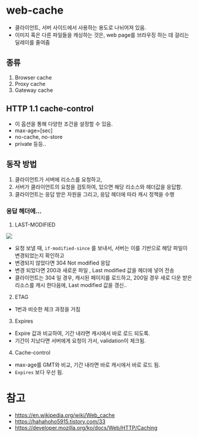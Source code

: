 # web-cache

- 클라이언트, 서버 사이드에서 사용하는 용도로 나뉘어져 있음.
- 이미지 혹은 다른 파일들을 캐싱하는 것은, web page를 브라우징 하는 데 걸리는 딜레이를 줄여줌



## 종류

1. Browser cache
2. Proxy cache
3. Gateway cache



## HTTP 1.1 cache-control

- 이 옵션을 통해 다양한 조건을 설정할 수 있음.
- max-age=[sec]
- no-cache, no-store
- private 등등..



## 동작 방법

1. 클라이언트가 서버에 리소스를 요청하고,
2. 서버가 클라이언트의 요청을 검토하여, 있으면 해당 리소스와 헤더값을 응답함.
3. 클라이언트는 응답 받은 자원을 그리고, 응답 헤더에 따라 캐시 정책을 수행



### 응답 헤더에...

1. LAST-MODIFIED

![](https://t1.daumcdn.net/cfile/tistory/2453A54F558225240E)



- 요청 보낼 때, `if-modified-since` 를 보내서, 서버는 이를 기반으로 해당 파일이 변경되었는지 확인하고
- 변경되지 않았다면 304 Not modified 응답
- 변경 되었다면 200과 새로운 파일 , Last modified 값을 헤더에 넣어 전송
- 클라이언트는 304 일 경우, 캐시된 페이지를 로드하고, 200일 경우 새로 다운 받은 리소스를 캐시 한다음에, Last modified 값을 갱신..



2. ETAG 

- 1번과 비슷한 체크 과정을 거침



3. Expires

- Expire 값과 비교하여, 기간 내라면 캐시에서 바로 로드 되도록.
- 기간이 지났다면 서버에게 요청이 가서, validation이 체크됨.



4. Cache-control

- max-age를 GMT와 비교, 기간 내라면 바로 캐시에서 바로 로드 됨.
- `Expires` 보다 우선 됨.



# 참고

- https://en.wikipedia.org/wiki/Web_cache
- https://hahahoho5915.tistory.com/33
- https://developer.mozilla.org/ko/docs/Web/HTTP/Caching

